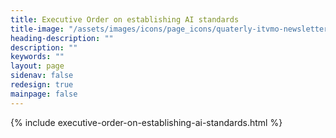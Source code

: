 ```yaml
---
title: Executive Order on establishing AI standards
title-image: "/assets/images/icons/page_icons/quaterly-itvmo-newsletter.svg"
heading-description: ""
description: ""
keywords: ""
layout: page
sidenav: false
redesign: true
mainpage: false
---
```

{% include executive-order-on-establishing-ai-standards.html %}